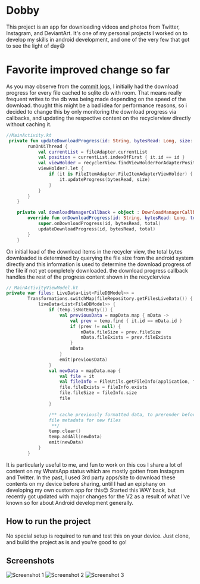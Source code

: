 # Dobby
This project is an app for downloading videos and photos from Twitter, Instagram, and DeviantArt. It's one of my personal projects I worked on to develop my skills in android development, and one of the very few that got to see the light of day😅

# Favorite improved change so far
As you may observe from the [commit logs](https://github.com/echoeyecodes/ClipClip/commits/main), I initially had the download progress for every file cached to sqlite db with room. That means really frequent writes to the db was being made depending on the speed of the download. thought this might be a bad idea for performance reasons, so i decided to change this by only monitoring the download progress via callbacks, and updating the respective content on the recyclerview directly without caching it.
```Kotlin
//MainActivity.kt
 private fun updateDownloadProgress(id: String, bytesRead: Long, size: Long) {
        runOnUiThread {
            val currentList = fileAdapter.currentList
            val position = currentList.indexOfFirst { it.id == id }
            val viewHolder = recyclerView.findViewHolderForAdapterPosition(position)
            viewHolder?.let {
                if (it is FileItemAdapter.FileItemAdapterViewHolder) {
                    it.updateProgress(bytesRead, size)
                }
            }
        }
    }

    private val downloadManagerCallback = object : DownloadManagerCallbackImpl {
        override fun onDownloadProgress(id: String, bytesRead: Long, total: Long) {
            super.onDownloadProgress(id, bytesRead, total)
            updateDownloadProgress(id, bytesRead, total)
        }
    }
```

On initial load of the download items in the recycler view, the total bytes downloaded is determined by querying the file size from the android system directly and this information is used to determine the download progress of the file if not yet completely downloaded. the download progress callback handles the rest of the progress content shown in the recyclerview
```Kotlin
// MainActivityViewModel.kt
private var files: LiveData<List<FileDBModel>> =
        Transformations.switchMap(fileRepository.getFilesLiveData()) { mapData ->
            liveData<List<FileDBModel>> {
                if (temp.isNotEmpty()) {
                    val previousData = mapData.map { mData ->
                        val prev = temp.find { it.id == mData.id }
                        if (prev != null) {
                            mData.fileSize = prev.fileSize
                            mData.fileExists = prev.fileExists
                        }
                        mData
                    }
                    emit(previousData)
                }
                val newData = mapData.map {
                    val file = it
                    val fileInfo = FileUtils.getFileInfo(application, file.path ?: "")
                    file.fileExists = fileInfo.exists
                    file.fileSize = fileInfo.size
                    file
                }

                /** cache previously formatted data, to prerender before recalculating
                file metadata for new files
                 **/
                temp.clear()
                temp.addAll(newData)
                emit(newData)
            }
        }
```

It is particularly useful to me, and fun to work on this cos I share a lot of content on my WhatsApp status which are mostly gotten from Instagram and Twitter. In the past, I used 3rd party apps/site to download these contents on my device before sharing, until I had an epiphany on developing my own custom app for this😊 Started this WAY back, but recently got updated with major changes for the V2 as a result of what I've known so for about Android development generally.

## How to run the project
No special setup is required to run and test this on your device. Just clone, and build the project as is and you're good to go!

## Screenshots
![Screenshot 1](https://res.cloudinary.com/dfzhxlgll/image/upload/v1650459329/932847e9owdf_f4rkgc.jpg)
![Screenshot 2](https://res.cloudinary.com/dfzhxlgll/image/upload/v1650459329/09876y5321tyui3o_e66hlw.jpg)
![Screenshot 3](https://res.cloudinary.com/dfzhxlgll/image/upload/v1650459329/093248r7sdfgh_aaepoj.png)
